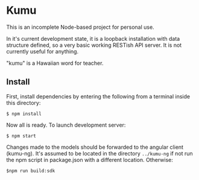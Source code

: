 # Kumu

This is an incomplete Node-based project for personal use.

In it's current development state, it is a loopback installation with data structure defined, so a very basic working RESTish API server. It is not currently useful for anything.

"kumu" is a Hawaiian word for teacher.

## Install

First, install dependencies by entering the following from a terminal inside this directory:
```
$ npm install
```
Now all is ready. To launch development server:
```
$ npm start
```
Changes made to the models should be forwarded to the angular client (kumu-ng). It's assumed to be located in the directory `../kumu-ng` if not run the npm script in package.json with a different location. Otherwise:
```
$npm run build:sdk
```
